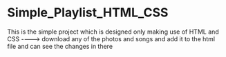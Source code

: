 # Simple_Playlist_HTML_CSS
This is the simple project which is designed only making use of HTML and CSS ---->
download any of the photos and songs and add it to the html file and can see the changes in there

